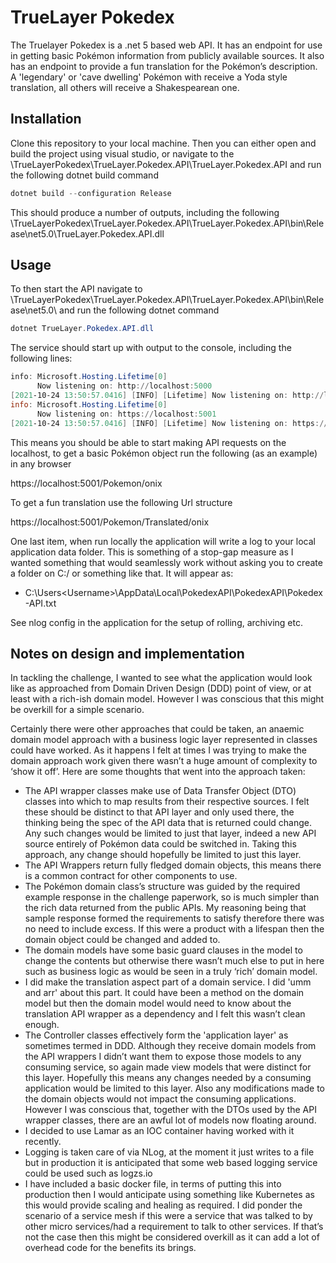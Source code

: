 # TrueLayer Pokedex

The Truelayer Pokedex is a .net 5 based web API. It has an endpoint for use in getting basic Pokémon information from publicly available sources. It also has an endpoint to provide a fun translation for the Pokémon’s description. A 'legendary' or 'cave dwelling' Pokémon with receive a Yoda style translation, all others will receive a Shakespearean one. 

## Installation

Clone this repository to your local machine. Then you can either open and build the project using visual studio, or navigate to the <install location>\TrueLayerPokedex\TrueLayer.Pokedex.API\TrueLayer.Pokedex.API and run the following dotnet build command

```powershell
dotnet build --configuration Release
```
This should produce a number of outputs, including the following <install location>\TrueLayerPokedex\TrueLayer.Pokedex.API\TrueLayer.Pokedex.API\bin\Release\net5.0\TrueLayer.Pokedex.API.dll

## Usage

To then start the API navigate to <install location>\TrueLayerPokedex\TrueLayer.Pokedex.API\TrueLayer.Pokedex.API\bin\Release\net5.0\ and run the following dotnet command 

```powershell
dotnet TrueLayer.Pokedex.API.dll
```
The service should start up with output to the console, including the following lines:

```powershell
info: Microsoft.Hosting.Lifetime[0]
      Now listening on: http://localhost:5000
[2021-10-24 13:50:57.0416] [INFO] [Lifetime] Now listening on: http://localhost:5000
info: Microsoft.Hosting.Lifetime[0]
      Now listening on: https://localhost:5001
[2021-10-24 13:50:57.0416] [INFO] [Lifetime] Now listening on: https://localhost:5001
```

This means you should be able to start making API requests on the localhost, to get a basic Pokémon object run the following (as an example) in any browser

https://localhost:5001/Pokemon/onix

To get a fun translation use the following Url structure

https://localhost:5001/Pokemon/Translated/onix

One last item, when run locally the application will write a log to your local application data folder. This is something of a stop-gap measure as I wanted something that would seamlessly work without asking you to create a folder on C:/ or something like that. It will appear as:

* C:\Users\<Username>\AppData\Local\PokedexAPI\PokedexAPI\Pokedex-API.txt

See nlog config in the application for the setup of rolling, archiving etc. 

## Notes on design and implementation

In tackling the challenge, I wanted to see what the application would look like as approached from Domain Driven Design (DDD) point of view, or at least with a rich-ish domain model. However I was conscious that this might be overkill for a simple scenario. 

Certainly there were other approaches that could be taken, an anaemic domain model approach with a business logic layer represented in classes could have worked. As it happens I felt at times I was trying to make the domain approach work given there wasn’t a huge amount of complexity to ‘show it off’. Here are some thoughts that went into the approach taken:

* The API wrapper classes make use of Data Transfer Object (DTO) classes into which to map results from their respective sources. I felt these should be distinct to that API layer and only used there, the thinking being the spec of the API data that is returned could change. Any such changes would be limited to just that layer, indeed a new API source entirely of Pokémon data could be switched in. Taking this approach, any change should hopefully be limited to just this layer. 
* The API Wrappers return fully fledged domain objects, this means there is a common contract for other components to use. 
* The Pokémon domain class’s structure was guided by the required example response in the challenge paperwork, so is much simpler than the rich data returned from the public APIs. My reasoning being that sample response formed the requirements to satisfy therefore there was no need to include excess. If this were a product with a lifespan then the domain object could be changed and added to.
* The domain models have some basic guard clauses in the model to change the contents but otherwise there wasn’t much else to put in here such as business logic as would be seen in a truly ‘rich’ domain model. 
* I did make the translation aspect part of a domain service. I did 'umm and arr' about this part. It could have been a method on the domain model but then the domain model would need to know about the translation API wrapper as a dependency and I felt this wasn’t clean enough.
* The Controller classes effectively form the 'application layer' as sometimes termed in DDD. Although they receive domain models from the API wrappers I didn’t want them to expose those models to any consuming service, so again made view models that were distinct for this layer. Hopefully this means any changes needed by a consuming application would be limited to this layer. Also any modifications made to the domain objects would not impact the consuming applications. However I was conscious that, together with the DTOs used by the API wrapper classes, there are an awful lot of models now floating around. 
* I decided to use Lamar as an IOC container having worked with it recently. 
* Logging is taken care of via NLog, at the moment it just writes to a file but in production it is anticipated that some web based logging service could be used such as logzs.io
* I have included a basic docker file, in terms of putting this into production then I would anticipate using something like Kubernetes as this would provide scaling and healing as required. I did ponder the scenario of a service mesh if this were a service that was talked to by other micro services/had a requirement to talk to other services. If that’s not the case then this might be considered overkill as it can add a lot of overhead code for the benefits its brings. 


